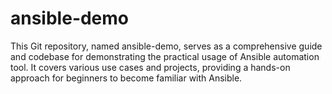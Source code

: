 # ansible-demo
This Git repository, named ansible-demo, serves as a comprehensive guide and codebase for demonstrating the practical usage of Ansible automation tool. It covers various use cases and projects, providing a hands-on approach for beginners to become familiar with Ansible.
